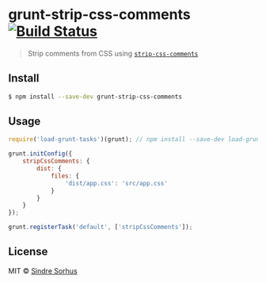 # grunt-strip-css-comments [![Build Status](https://travis-ci.org/sindresorhus/grunt-strip-css-comments.svg?branch=master)](https://travis-ci.org/sindresorhus/grunt-strip-css-comments)

> Strip comments from CSS using [`strip-css-comments`](https://github.com/sindresorhus/strip-css-comments)


## Install

```sh
$ npm install --save-dev grunt-strip-css-comments
```


## Usage

```js
require('load-grunt-tasks')(grunt); // npm install --save-dev load-grunt-tasks

grunt.initConfig({
	stripCssComments: {
		dist: {
			files: {
				'dist/app.css': 'src/app.css'
			}
		}
	}
});

grunt.registerTask('default', ['stripCssComments']);
```


## License

MIT © [Sindre Sorhus](http://sindresorhus.com)
